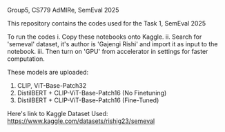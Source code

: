 Group5, CS779
AdMIRe, SemEval 2025

This repository contains the codes used for the Task 1, SemEval 2025

To run the codes 
i. Copy these notebooks onto Kaggle.
ii. Search for 'semeval' dataset, it's author is 'Gajengi Rishi' and import it as input to the notebook.
iii. Then turn on 'GPU' from accelerator in settings for faster computation.

These models are uploaded:
1. CLIP, ViT-Base-Patch32
2. DistilBERT + CLIP-ViT-Base-Patch16 (No Finetuning)
3. DistilBERT + CLIP-ViT-Base-Patch16 (Fine-Tuned)

Here's link to Kaggle Dataset Used: https://www.kaggle.com/datasets/rishig23/semeval
